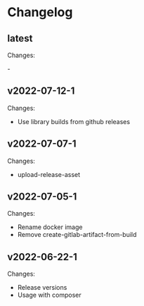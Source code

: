 # Changelog

## latest

Changes:

\-

## v2022-07-12-1

Changes:

- Use library builds from github releases

## v2022-07-07-1

Changes:

- upload-release-asset

## v2022-07-05-1

Changes:

- Rename docker image
- Remove create-gitlab-artifact-from-build

## v2022-06-22-1

Changes:

- Release versions
- Usage with composer
